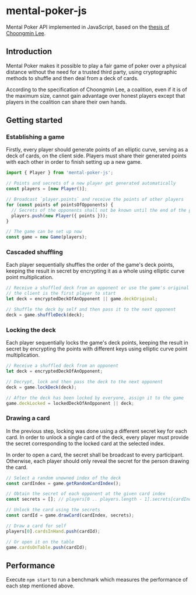# mental-poker-js

Mental Poker API implemented in JavaScript, based on the
[thesis of Choongmin Lee](http://www.clee.kr/thesis.pdf).

## Introduction

Mental Poker makes it possible to play a fair game of poker over a physical
distance without the need for a trusted third party, using cryptographic
methods to shuffle and then deal from a deck of cards.

According to the specification of Choongmin Lee, a coalition, even if it is of
the maximum size, cannot gain advantage over honest players except that players
in the coalition can share their own hands.

## Getting started

### Establishing a game

Firstly, every player should generate points of an elliptic curve, serving as a
deck of cards, on the client side. Players must share their generated points
with each other in order to finish setting up a new game.

```js
import { Player } from 'mental-poker-js';

// Points and secrets of a new player get generated automatically
const players = [new Player()];

// Broadcast `player.points` and receive the points of other players
for (const points of pointsOfOpponents) {
  // Secrets of the opponents shall not be known until the end of the game
  players.push(new Player({ points }));
}

// The game can be set up now
const game = new Game(players);
```

### Cascaded shuffling

Each player sequentially shuffles the order of the game's deck points, keeping
the result in secret by encrypting it as a whole using elliptic curve point
multiplication.

```js
// Receive a shuffled deck from an opponent or use the game's original deck if
// the client is the first player to start
let deck = encryptedDeckOfAnOpponent || game.deckOriginal;

// Shuffle the deck by self and then pass it to the next opponent
deck = game.shuffleDeck(deck);
```

### Locking the deck

Each player sequentially locks the game's deck points, keeping the result in
secret by encrypting the points with different keys using elliptic curve point
multiplication.

```js
// Receive a shuffled deck from an opponent
let deck = encryptedDeckOfAnOpponent;

// Decrypt, lock and then pass the deck to the next opponent
deck = game.lockDeck(deck);

// After the deck has been locked by everyone, assign it to the game
game.deckLocked = lockedDeckOfAnOpponent || deck;
```

### Drawing a card

In the previous step, locking was done using a different secret key for each
card. In order to unlock a single card of the deck, every player must provide
the secret corresponding to the locked card at the selected index.

In order to open a card, the secret shall be broadcast to every participant.
Otherwise, each player should only reveal the secret for the person drawing the
card.

```js
// Select a random unowned index of the deck
const cardIndex = game.getRandomCardIndex();

// Obtain the secret of each opponent at the given card index
const secrets = []; // players[0 .. players.length - 1].secrets[cardIndex]

// Unlock the card using the secrets
const cardId = game.drawCard(cardIndex, secrets);

// Draw a card for self
players[0].cardsInHand.push(cardId);

// Or open it on the table
game.cardsOnTable.push(cardId);
```

## Performance

Execute `npm start` to run a benchmark which measures the performance of each
step mentioned above.
